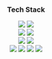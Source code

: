 <div align="center">
<h3> Tech Stack </h3>
  <img src="https://img.shields.io/badge/Kotlin-7F52FF?style=flat&logo=HTML5&logoColor=white" />
  <img src="https://img.shields.io/badge/Python-3776AB?style=flat&logo=HTML5&logoColor=white" />
  <br>
	<img src="https://img.shields.io/badge/Android-3DDC84?style=flat&logo=CSS3&logoColor=white" />
  <img src="https://img.shields.io/badge/AndroidStudio-3DDC84?style=flat&logo=CSS3&logoColor=white" />
  <br>
  <img src="https://img.shields.io/badge/TensorFlow-FF6F00?style=flat&logo=CSS3&logoColor=white" />
  <img src="https://img.shields.io/badge/VisualStudioCode-007ACC?style=flat&logo=CSS3&logoColor=white" />
  <br>
  <img src="https://img.shields.io/badge/confluence-172B4D?style=flat&logo=CSS3&logoColor=white" />
  <img src="https://img.shields.io/badge/Discord-5865F2?style=flat&logo=CSS3&logoColor=white" />
  <img src="https://img.shields.io/badge/Slack-4A154B?style=flat&logo=CSS3&logoColor=white" />
  <img src="https://img.shields.io/badge/GitHub-181717?style=flat&logo=CSS3&logoColor=white" />
</div>

